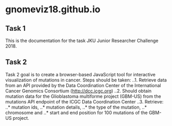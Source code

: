 # gnomeviz18.github.io
## Task 1
This is the documentation for the task JKU Junior Researcher Challenge 2018. 

## Task 2
Task 2 goal is to create a browser-based JavaScript tool for interactive visualization of mutations in cancer. 
Steps should be taken:
 ..1. Retrieve data from an API provided by the Data Coordination Center of the International Cancer Genomics Consortium (http://dcc.icgc.org)
 ..2. Should obtain mutation data for the Glioblastoma multiforme project (GBM-US) from the mutations API endpoint of the ICGC Data Coordination Center
 ..3. Retrieve: 
 ..* mutation ids, 
 ..* mutation details, 
 ..* the type of the mutation, 
 ..* chromosome and 
 ..* start and end position for 100 mutations of the GBM-US project. 

